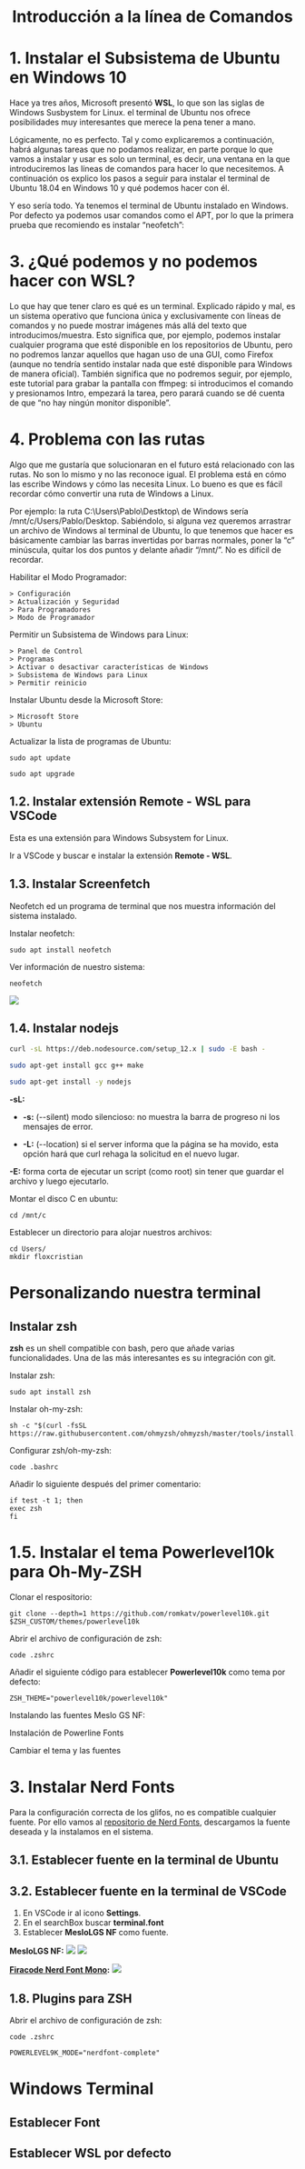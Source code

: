 <h1 align="center"> Introducción a la línea de Comandos</h1>

# 1. Instalar el Subsistema de Ubuntu en Windows 10

Hace ya tres años, Microsoft presentó **WSL**, lo que son las siglas de Windows Susbystem for Linux. 
el terminal de Ubuntu nos ofrece posibilidades muy interesantes que merece la pena tener a mano.

Lógicamente, no es perfecto. Tal y como explicaremos a continuación, habrá algunas tareas que no podamos realizar, en parte porque lo que vamos a instalar y usar es solo un terminal, es decir, una ventana en la que introduciremos las líneas de comandos para hacer lo que necesitemos. A continuación os explico los pasos a seguir para instalar el terminal de Ubuntu 18.04 en Windows 10 y qué podemos hacer con él.

Y eso sería todo. Ya tenemos el terminal de Ubuntu instalado en Windows. Por defecto ya podemos usar comandos como el APT, por lo que la primera prueba que recomiendo es instalar “neofetch”:

# 3. ¿Qué podemos y no podemos hacer con WSL?

Lo que hay que tener claro es qué es un terminal. Explicado rápido y mal, es un sistema operativo que funciona única y exclusivamente con líneas de comandos y no puede mostrar imágenes más allá del texto que introducimos/muestra. Esto significa que, por ejemplo, podemos instalar cualquier programa que esté disponible en los repositorios de Ubuntu, pero no podremos lanzar aquellos que hagan uso de una GUI, como Firefox (aunque no tendría sentido instalar nada que esté disponible para Windows de manera oficial). También significa que no podremos seguir, por ejemplo, este tutorial para grabar la pantalla con ffmpeg: si introducimos el comando y presionamos Intro, empezará la tarea, pero parará cuando se dé cuenta de que “no hay ningún monitor disponible”.

# 4. Problema con las rutas

Algo que me gustaría que solucionaran en el futuro está relacionado con las rutas. No son lo mismo y no las reconoce igual. El problema está en cómo las escribe Windows y cómo las necesita Linux. Lo bueno es que es fácil recordar cómo convertir una ruta de Windows a Linux.

Por ejemplo: la ruta C:\Users\Pablo\Destktop\ de Windows sería /mnt/c/Users/Pablo/Desktop. Sabiéndolo, si alguna vez queremos arrastrar un archivo de Windows al terminal de Ubuntu, lo que tenemos que hacer es básicamente cambiar las barras invertidas por barras normales, poner la “c” minúscula, quitar los dos puntos y delante añadir “/mnt/”. No es difícil de recordar.


Habilitar el Modo Programador:
```
> Configuración 
> Actualización y Seguridad 
> Para Programadores 
> Modo de Programador
```
Permitir un Subsistema de Windows para Linux:

```
> Panel de Control 
> Programas 
> Activar o desactivar características de Windows 
> Subsistema de Windows para Linux 
> Permitir reinicio
```
Instalar Ubuntu desde la Microsoft Store:

```
> Microsoft Store 
> Ubuntu
```

Actualizar la lista de programas de Ubuntu:
```
sudo apt update
```

```
sudo apt upgrade
```

## 1.2. Instalar extensión Remote - WSL para VSCode

Esta es una extensión para Windows Subsystem for Linux.

Ir a VSCode y buscar e instalar la extensión **Remote - WSL**.


## 1.3. Instalar Screenfetch

Neofetch ed un programa de terminal que nos muestra información del sistema instalado.

Instalar neofetch:
```
sudo apt install neofetch
```
Ver información de nuestro sistema:
```
neofetch
```

<img src="https://i.imgur.com/XpsUHdA.png">

## 1.4. Instalar nodejs

```bash
curl -sL https://deb.nodesource.com/setup_12.x | sudo -E bash -
```

```bash
sudo apt-get install gcc g++ make
```

```bash
sudo apt-get install -y nodejs
```
**-sL:**

+ **-s:** (--silent) modo silencioso: no muestra la barra de progreso ni los mensajes de error.

+ **-L:** (--location) si el server informa que la página se ha movido, esta opción hará que curl rehaga la solicitud en el nuevo lugar.


**-E:** forma corta de ejecutar un script (como root) sin tener que guardar el archivo y luego ejecutarlo.


Montar el disco C en ubuntu:

```
cd /mnt/c
```

Establecer un directorio para alojar nuestros archivos:
```
cd Users/
mkdir floxcristian
```

# Personalizando nuestra terminal

## Instalar zsh

**zsh** es un shell compatible con bash, pero que añade varias funcionalidades. Una de las más interesantes es su integración con git.

Instalar zsh:
```
sudo apt install zsh
```
Instalar oh-my-zsh:
```
sh -c "$(curl -fsSL https://raw.githubusercontent.com/ohmyzsh/ohmyzsh/master/tools/install.sh)"
```
Configurar zsh/oh-my-zsh:
```
code .bashrc
```
Añadir lo siguiente después del primer comentario:
```
if test -t 1; then
exec zsh
fi
```



# 1.5. Instalar el tema Powerlevel10k para Oh-My-ZSH

Clonar el respositorio:
```
git clone --depth=1 https://github.com/romkatv/powerlevel10k.git $ZSH_CUSTOM/themes/powerlevel10k
```

Abrir el archivo de configuración de zsh:
```
code .zshrc
```
Añadir el siguiente código para establecer **Powerlevel10k** como tema por defecto:
```
ZSH_THEME="powerlevel10k/powerlevel10k"
```

Instalando las fuentes Meslo GS NF:


Instalación de Powerline Fonts

Cambiar el tema y las fuentes







# 3. Instalar Nerd Fonts

Para la configuración correcta de los glifos, no es compatible cualquier fuente.
Por ello vamos al [repositorio de Nerd Fonts](https://github.com/ryanoasis/nerd-fonts,), descargamos la fuente deseada y la instalamos en el sistema.

## 3.1. Establecer fuente en la terminal de Ubuntu

## 3.2. Establecer fuente en la terminal de VSCode

1. En VSCode ir al icono **Settings**.
2. En el searchBox buscar **terminal.font**
3. Establecer **MesloLGS NF** como fuente.

**MesloLGS NF:**
<img src="https://i.imgur.com/FOp76KU.png">
<img src="https://i.imgur.com/KKQLOpP.png">

**[Firacode Nerd Font Mono](https://github.com/ryanoasis/nerd-fonts/tree/master/patched-fonts/FiraMono):**
<img src="https://i.imgur.com/3Z7BU7A.png">


## 1.8. Plugins para ZSH

Abrir el archivo de configuración de zsh:
```
code .zshrc
```

```
POWERLEVEL9K_MODE="nerdfont-complete"
```

# Windows Terminal

## Establecer Font

## Establecer WSL por defecto
